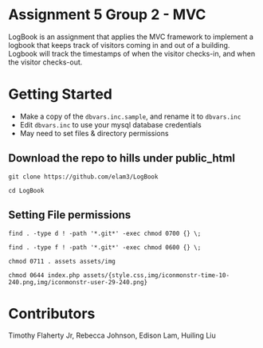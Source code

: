 # Assignment 5 Group 2 - MVC
LogBook is an assignment that applies the MVC framework to implement a logbook that keeps track of visitors coming in and out of a building. Logbook will track the timestamps of when the visitor checks-in, and when the visitor checks-out.

# Getting Started
* Make a copy of the `dbvars.inc.sample`, and rename it to `dbvars.inc`
* Edit `dbvars.inc` to use your mysql database credentials
* May need to set files & directory permissions

## Download the repo to hills under public_html
`git clone https://github.com/elam3/LogBook`

`cd LogBook`

## Setting File permissions
`find . -type d ! -path '*.git*' -exec chmod 0700 {} \;`

`find . -type f ! -path '*.git*' -exec chmod 0600 {} \;`

`chmod 0711 . assets assets/img`

`chmod 0644 index.php assets/{style.css,img/iconmonstr-time-10-240.png,img/iconmonstr-user-29-240.png}`

# Contributors
Timothy Flaherty Jr, Rebecca Johnson, Edison Lam, Huiling Liu

